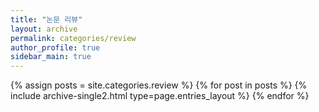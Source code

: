 ```yaml
---
title: "논문 리뷰"
layout: archive
permalink: categories/review
author_profile: true
sidebar_main: true
---
```



{% assign posts = site.categories.review %}
{% for post in posts %} {% include archive-single2.html type=page.entries_layout %} {% endfor %}
